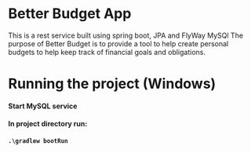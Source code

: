 # Better Budget App

This is a rest service built using spring boot, JPA and FlyWay MySQl
The purpose of Better Budget is to provide a tool to help create personal budgets to help keep track of financial goals and obligations.

# Running the project (Windows)
#### Start MySQL service
#### In project directory run:
#### `.\gradlew bootRun`
